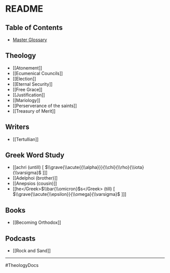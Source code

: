 # README
## Table of Contents
- [Master Glossary](Main/Master&#32;Glossary.md)
## Theology
- [[Atonement]]
- [[Ecumenical Councils]]
- [[Election]]
- [[Eternal Security]]
- [[Free Grace]]
- [[Justification]]
- [[Mariology]]
- [[Perserverance of the saints]]
- [[Treasury of Merit]]
## Writers
- [[Tertullian]]
## Greek Word Study
- [[achri (untill) \[ $\\grave{\\acute{{\\alpha}}}{\\chi}{\\rho}{\\iota}{\\varsigma}$ \]]]
- [[Adelphoi (brother)]]
- [[Anepsios (cousin)]]
- [[<Greek>he<\/Greek>$\\bar{\\omicron}$<Greek>s<\/Greek> (till) \[ $\\grave{\\acute{\\epsilon}}{\\omega}{\\varsigma}$ \]]]

## Books
- [[Becoming Orthodox]]

## Podcasts
- [[Rock and Sand]]
---

#TheologyDocs